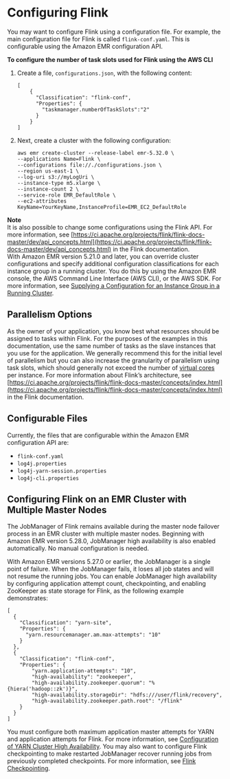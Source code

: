 # Configuring Flink<a name="flink-configure"></a>

You may want to configure Flink using a configuration file\. For example, the main configuration file for Flink is called `flink-conf.yaml`\. This is configurable using the Amazon EMR configuration API\.

**To configure the number of task slots used for Flink using the AWS CLI**

1. Create a file, `configurations.json`, with the following content:

   ```
   [
       {
         "Classification": "flink-conf",
         "Properties": {
           "taskmanager.numberOfTaskSlots":"2"
         }
       }
   ]
   ```

1. Next, create a cluster with the following configuration:

   ```
   aws emr create-cluster --release-label emr-5.32.0 \
   --applications Name=Flink \
   --configurations file://./configurations.json \
   --region us-east-1 \
   --log-uri s3://myLogUri \
   --instance-type m5.xlarge \
   --instance-count 2 \
   --service-role EMR_DefaultRole \ 
   --ec2-attributes KeyName=YourKeyName,InstanceProfile=EMR_EC2_DefaultRole
   ```

**Note**  
It is also possible to change some configurations using the Flink API\. For more information, see [https://ci.apache.org/projects/flink/flink-docs-master/dev/api_concepts.html](https://ci.apache.org/projects/flink/flink-docs-master/dev/api_concepts.html) in the Flink documentation\.  
With Amazon EMR version 5\.21\.0 and later, you can override cluster configurations and specify additional configuration classifications for each instance group in a running cluster\. You do this by using the Amazon EMR console, the AWS Command Line Interface \(AWS CLI\), or the AWS SDK\. For more information, see [Supplying a Configuration for an Instance Group in a Running Cluster](https://docs.aws.amazon.com/emr/latest/ReleaseGuide/emr-configure-apps-running-cluster.html)\.

## Parallelism Options<a name="flink-parallelism"></a>

As the owner of your application, you know best what resources should be assigned to tasks within Flink\. For the purposes of the examples in this documentation, use the same number of tasks as the slave instances that you use for the application\. We generally recommend this for the initial level of parallelism but you can also increase the granularity of parallelism using task slots, which should generally not exceed the number of [virtual cores](https://aws.amazon.com/ec2/virtualcores/) per instance\. For more information about Flink’s architecture, see [https://ci.apache.org/projects/flink/flink-docs-master/concepts/index.html](https://ci.apache.org/projects/flink/flink-docs-master/concepts/index.html) in the Flink documentation\.

## Configurable Files<a name="flink-configurable-files"></a>

Currently, the files that are configurable within the Amazon EMR configuration API are:
+ `flink-conf.yaml`
+ `log4j.properties`
+ `log4j-yarn-session.properties`
+ `log4j-cli.properties`

## Configuring Flink on an EMR Cluster with Multiple Master Nodes<a name="flink-multi-master"></a>

The JobManager of Flink remains available during the master node failover process in an EMR cluster with multiple master nodes\. Beginning with Amazon EMR version 5\.28\.0, JobManager high availability is also enabled automatically\. No manual configuration is needed\.

With Amazon EMR versions 5\.27\.0 or earlier, the JobManager is a single point of failure\. When the JobManager fails, it loses all job states and will not resume the running jobs\. You can enable JobManager high availability by configuring application attempt count, checkpointing, and enabling ZooKeeper as state storage for Flink, as the following example demonstrates:

```
[
  {
    "Classification": "yarn-site",
    "Properties": {
      "yarn.resourcemanager.am.max-attempts": "10"
    }
  },
  {
    "Classification": "flink-conf",
    "Properties": {
        "yarn.application-attempts": "10",
        "high-availability": "zookeeper",
        "high-availability.zookeeper.quorum": "%{hiera('hadoop::zk')}",
        "high-availability.storageDir": "hdfs:///user/flink/recovery",
        "high-availability.zookeeper.path.root": "/flink"
    }
  }
]
```

You must configure both maximum application master attempts for YARN and application attempts for Flink\. For more information, see [Configuration of YARN Cluster High Availability](https://ci.apache.org/projects/flink/flink-docs-release-1.8/ops/jobmanager_high_availability.html#maximum-application-master-attempts-yarn-sitexml)\. You may also want to configure Flink checkpointing to make restarted JobManager recover running jobs from previously completed checkpoints\. For more information, see [Flink Checkpointing](https://ci.apache.org/projects/flink/flink-docs-release-1.8/dev/stream/state/checkpointing.html)\.